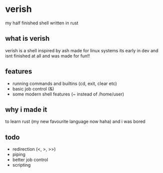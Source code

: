 # verish
my half finished shell written in rust
## what is verish
verish is a shell inspired by ash made for linux systems
its early in dev and isnt finished at all and was made for fun!!
## features
- running commands and builtins (cd, exit, clear etc)
- basic job control (&)
- some modern shell features (~ instead of /home/user)
## why i made it
to learn rust (my new favourite language now haha)
and i was bored
## todo
- redirection (<, >, >>)
- piping
- better job control
- scripting
